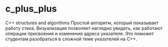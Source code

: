 # c_plus_plus
C++ structures and algorithms
Простой алгоритм, который показывает работу стека.
Визуализация позволяет наглядно увидеть, как работают операции присвоения и изменения адреса указателя.
Это поможет студентам разобраться в сложной теме указателей на С++.
